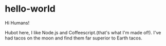 # hello-world

Hi Humans!

Hubot here, I like Node.js and Coffeescript.(that's what  I'm made of!).
I've had tacos on the moon and find them far superior to Earth tacos.
